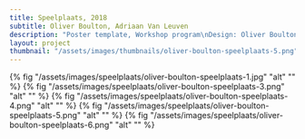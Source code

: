 ```yaml
---
title: Speelplaats, 2018
subtitle: Oliver Boulton, Adriaan Van Leuven
description: "Poster template, Workshop program\nDesign: Oliver Boulton, Adriaan van Leuven\nListed Speelplaats Posters:\n(1) Adriaan van Leuven\n(4) Yeliz Secerli, Moriz Oberberger\n(8) Austin Redman\n(10) Andrea Salerno, Sarah Cleeremans\nRisograph, 420 × 594mm"
layout: project
thumbnail: "/assets/images/thumbnails/oliver-boulton-speelplaats-5.png"
---
```

{% fig "/assets/images/speelplaats/oliver-boulton-speelplaats-1.jpg" "alt" "" %}
{% fig "/assets/images/speelplaats/oliver-boulton-speelplaats-3.png" "alt" "" %}
{% fig "/assets/images/speelplaats/oliver-boulton-speelplaats-4.png" "alt" "" %}
{% fig "/assets/images/speelplaats/oliver-boulton-speelplaats-5.png" "alt" "" %}
{% fig "/assets/images/speelplaats/oliver-boulton-speelplaats-6.png" "alt" "" %}